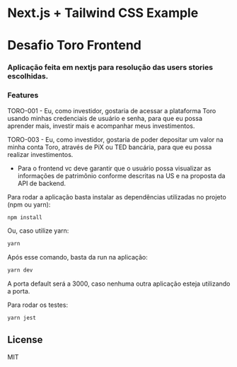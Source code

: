 # Next.js + Tailwind CSS Example
# Desafio Toro Frontend
### Aplicação feita em nextjs para resolução das users stories escolhidas.

### Features

TORO-001 - Eu, como investidor, gostaria de acessar a plataforma Toro usando minhas credenciais de usuário e senha, para que eu possa aprender mais, investir mais e acompanhar meus investimentos. 

TORO-003 - Eu, como investidor, gostaria de poder depositar um valor na minha conta Toro, através de PiX ou TED bancária, para que eu possa realizar investimentos.
- Para o frontend vc deve garantir que o usuário possa visualizar as informações de patrimônio conforme descritas na US e na proposta da API de backend.


Para rodar a aplicação basta instalar as dependências utilizadas no projeto (npm ou yarn):
```sh
npm install 
```
Ou, caso utilize yarn:
```sh
yarn 
```
Após esse comando, basta da run na aplicação:
```sh
yarn dev
```
A porta default será a 3000, caso nenhuma outra aplicação esteja utilizando a porta.

Para rodar os testes:
```sh
yarn jest
```

## License
MIT

